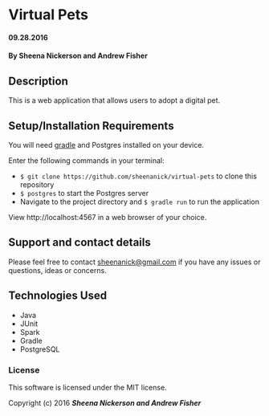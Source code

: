 # Virtual Pets

#### 09.28.2016

#### By **Sheena Nickerson** and **Andrew Fisher**

## Description

This is a web application that allows users to adopt a digital pet.

## Setup/Installation Requirements

You will need [gradle](https://gradle.org/gradle-download/) and Postgres installed on your device.

Enter the following commands in your terminal:
* `$ git clone https://github.com/sheenanick/virtual-pets` to clone this repository
* `$ postgres` to start the Postgres server
* Navigate to the project directory and `$ gradle run` to run the application

View http://localhost:4567 in a web browser of your choice.

## Support and contact details

Please feel free to contact sheenanick@gmail.com if you have any issues or questions, ideas or concerns.

## Technologies Used

* Java
* JUnit
* Spark
* Gradle
* PostgreSQL

### License

This software is licensed under the MIT license.

Copyright (c) 2016 **_Sheena Nickerson and Andrew Fisher_**
